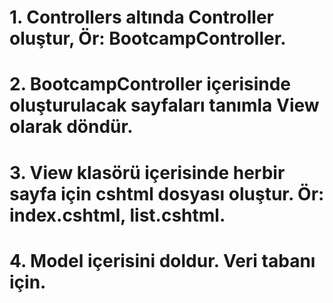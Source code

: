 # 1. Controllers altında Controller oluştur, Ör: BootcampController.

# 2. BootcampController içerisinde oluşturulacak sayfaları tanımla View olarak döndür. 

# 3. View klasörü içerisinde herbir sayfa için cshtml dosyası oluştur. Ör: index.cshtml, list.cshtml.

# 4. Model içerisini doldur. Veri tabanı için.